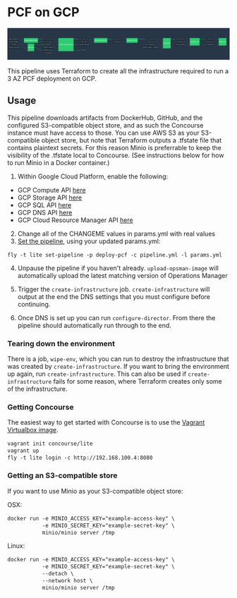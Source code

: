 # PCF on GCP

![Concourse Pipeline](embed.png)

This pipeline uses Terraform to create all the infrastructure required to run a
3 AZ PCF deployment on GCP.

## Usage

This pipeline downloads artifacts from DockerHub, GitHub, and the configured
S3-compatible object store, and as such the Concourse instance must have access
to those. You can use AWS S3 as your S3-compatible object store, but note that
Terraform outputs a .tfstate file that contains plaintext secrets. For this
reason Minio is preferrable to keep the visibility of the .tfstate local to
Concourse. (See instructions below for how to run Minio in a Docker container.)

1. Within Google Cloud Platform, enable the following:
  * GCP Compute API [here](https://console.cloud.google.com/apis/api/compute_component)
  * GCP Storage API [here](https://console.cloud.google.com/apis/api/storage_component)
  * GCP SQL API [here](https://console.cloud.google.com/apis/api/sql_component)
  * GCP DNS API [here](https://console.cloud.google.com/apis/api/dns)
  * GCP Cloud Resource Manager API [here](https://console.cloud.google.com/apis/api/cloudresourcemanager.googleapis.com/overview)

2. Change all of the CHANGEME values in params.yml with real values
3. [Set the pipeline](http://concourse.ci/single-page.html#fly-set-pipeline), using your updated params.yml:
  ```
  fly -t lite set-pipeline -p deploy-pcf -c pipeline.yml -l params.yml
  ```

4. Unpause the pipeline if you haven't already. `upload-opsman-image` will automatically upload the latest matching version of Operations Manager

5. Trigger the `create-infrastructure` job. `create-infrastructure` will output at the end the DNS settings that you must configure before continuing.
6. Once DNS is set up you can run `configure-director`. From there the pipeline should automatically run through to the end.

### Tearing down the environment

There is a job, `wipe-env`, which you can run to destroy the infrastructure
that was created by `create-infrastructure`. If you want to bring the
environment up again, run `create-infrastructure`. This can also be used if
`create-infrastructure` fails for some reason, where Terraform creates only some
of the infrastructure.

### Getting Concourse

The easiest way to get started with Concourse is to use the [Vagrant Virtualbox
image](http://concourse.ci/single-page.html#vagrant).

```
vagrant init concourse/lite
vagrant up
fly -t lite login -c http://192.168.100.4:8080
```

### Getting an S3-compatible store

If you want to use Minio as your S3-compatible object store:

OSX:

```
docker run -e MINIO_ACCESS_KEY="example-access-key" \
           -e MINIO_SECRET_KEY="example-secret-key" \
           minio/minio server /tmp
```

Linux:

```
docker run -e MINIO_ACCESS_KEY="example-access-key" \
           -e MINIO_SECRET_KEY="example-secret-key" \
           --detach \
           --network host \
           minio/minio server /tmp
```

